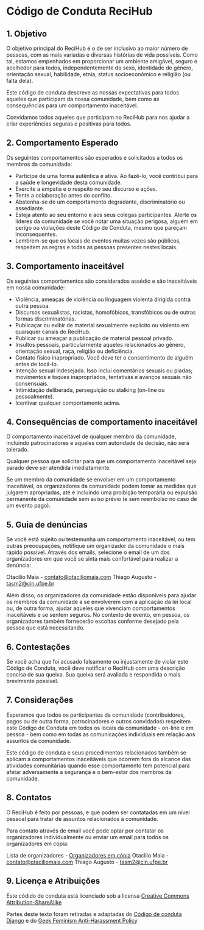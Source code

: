 # Código de Conduta ReciHub

## 1. Objetivo
O objetivo principal do ReciHub é o de ser inclusivo ao maior número de pessoas, com as mais variadas e diversas histórias de vida possíveis. Como tal, estamos empenhados em proporcionar um ambiente amigável, seguro e acolhedor para todos, independentemente do sexo, identidade de gênero, orientação sexual, habilidade, etnia, status socioeconômico e religião (ou falta dela).

Este código de conduta descreve as nossas expectativas para todos aqueles que participam da nossa comunidade, bem como as consequências para um comportamento inaceitável.

Convidamos todos aqueles que participam no ReciHub para nos ajudar a criar experiências seguras e positivas para todos.

## 2. Comportamento Esperado

Os seguintes comportamentos são esperados e solicitados a todos os membros da comunidade:

 - Participe de uma forma autêntica e ativa. Ao fazê-lo, você contribui para a saúde e longevidade desta comunidade.
 - Exercite a empatia e o respeito no seu discurso e ações.
 - Tente a colaboração antes do conflito.
 - Abstenha-se de um comportamento degradante, discriminatório ou assediante.
 - Esteja atento ao seu entorno e aos seus colegas participantes. Alerte os líderes da comunidade se você notar uma situação perigosa, alguém em perigo ou violações deste Código de Conduta, mesmo que pareçam inconsequentes.
 - Lembrem-se que os locais de eventos muitas vezes são públicos, respeitem as regras e todas as pessoas presentes nestes locais.

## 3. Comportamento inaceitável

Os seguintes comportamentos são considerados assédio e são inaceitáveis em nossa comunidade:

 - Violência, ameaças de violência ou linguagem violenta dirigida contra outra pessoa.
 - Discursos sexualistas, racistas, homofóbicos, transfóbicos ou de outras formas discriminatórias.
 - Publicaçar ou exibir de material sexualmente explícito ou violento em quaisquer canais do ReciHub.
 - Publicar ou ameaçar a publicação de material pessoal privado.
 - Insultos pessoais, particularmente aqueles relacionados ao gênero, orientação sexual, raça, religião ou deficiência.
 - Contato físico inapropriado. Você deve ter o consentimento de alguém antes de tocá-lo.
 - Intenção sexual indesejada. Isso inclui comentários sexuais ou piadas; movimentos e toques inapropriados, tentativas e avanços sexuais não consensuais.
 - Intimidação deliberada, perseguição ou stalking (on-line ou pessoalmente).
 - Icentivar qualquer comportamento acima.
 
 ## 4. Consequências de comportamento inaceitável
 
O comportamento inaceitável de qualquer membro da comunidade, incluindo patrocinadores e aqueles com autoridade de decisão, não será tolerado.

Qualquer pessoa que solicitar para que um comportamento inaceitável seja parado deve ser atendida imediatamente.

Se um membro da comunidade se envolver em um comportamento inaceitável, os organizadores da comunidade podem tomar as medidas que julgarem apropriadas, até e incluindo uma proibição temporária ou expulsão permanente da comunidade sem aviso prévio (e sem reembolso no caso de um evento pago).

## 5. Guia de denúncias

Se você está sujeito ou testemunha um comportamento inaceitável, ou tem outras preocupações, notifique um organizador da comunidade o mais rápido possível. Através dos emails, selecione o email de um dos organizadores em que você se sinta mais confortável para realizar a denúncia:

Otacilio Maia - [contato@otaciliomaia.com](mailto:contato@otaciliomaia.com)
Thiago Augusto - [tasm2@cin.ufpe.br](mailto:tasm2@cin.ufpe.br)

Além disso, os organizadores da comunidade estão disponíveis para ajudar os membros da comunidade a se envolverem com a aplicação da lei local ou, de outra forma, ajudar aqueles que vivenciam comportamentos inaceitáveis e se sentem seguros. No contexto de evento, em pessoa, os organizadores também fornecerão escoltas conforme desejado pela pessoa que está necessitando.

## 6. Contestações

Se você acha que foi acusado falsamente ou injustamente de violar este Código de Conduta, você deve notificar o ReciHub com uma descrição concisa de sua queixa. Sua queixa será avaliada e respondida o mais brevimente possível.

## 7. Considerações

Esperamos que todos os participantes da comunidade (contribuidores, pagos ou de outra forma, patrocinadores e outros convidados) respeitem este Código de Conduta em todos os locais da comunidade - on-line e em pessoa - bem como em todas as comunicações individuais em relação aos assuntos da comunidade.

Este código de conduta e seus procedimentos relacionados também se aplicam a comportamentos inaceitáveis que ocorrem fora do alcance das atividades comunitárias quando esse comportamento tem potencial para afetar adversamente a segurança e o bem-estar dos membros da comunidade.

## 8. Contatos

O ReciHub é feito por pessoas, e que podem ser contatadas em um nível pessoal para tratar de assuntos relacionados à comunidade.

Para contato através de email você pode optar por contatar os organizadores individualmente ou enviar um email para todos os organizadores em cópia:

Lista de organizadores - [Organizadores em cópia](mailto:contato@otaciliomaia.com,tasm2@cin.ufpe.br)
Otacilio Maia - [contato@otaciliomaia.com](mailto:contato@otaciliomaia.com)
Thiago Augusto - [tasm2@cin.ufpe.br](mailto:tasm2@cin.ufpe.br)

## 9. Licença e Atribuições

Este códido de conduta está licenciado sob a licensa [Creative Commons Attribution-ShareAlike](https://creativecommons.org/licenses/by-sa/3.0/)

Partes deste texto foram retiradas e adaptadas do [Código de conduta Django](https://www.djangoproject.com/conduct/) e do [Geek Feminism Anti-Harassment Policy](http://geekfeminism.wikia.com/wiki/Conference_anti-harassment/Policy)
